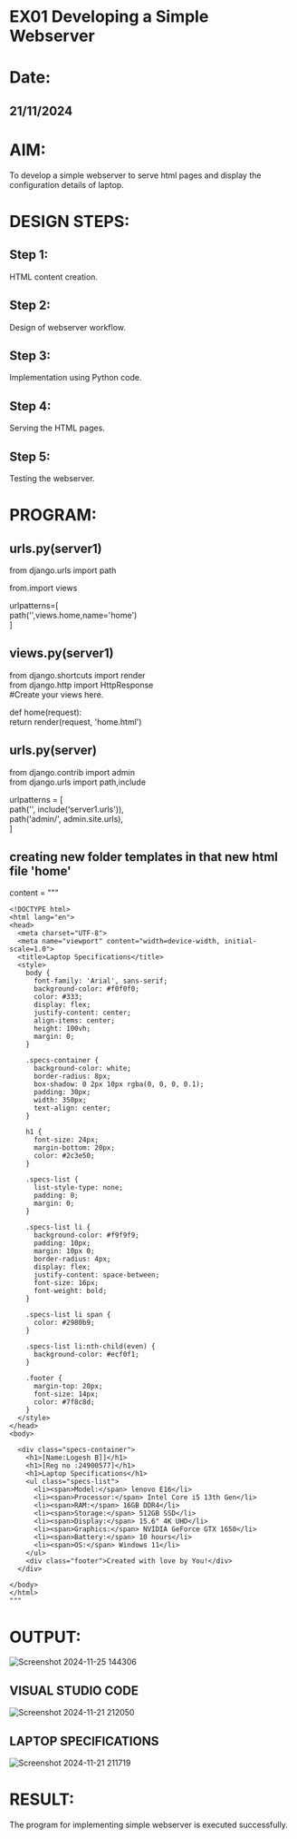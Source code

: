 # EX01 Developing a Simple Webserver

# Date:
## 21/11/2024
# AIM:
To develop a simple webserver to serve html pages and display the configuration details of laptop.

# DESIGN STEPS:
## Step 1:
HTML content creation.

## Step 2:
Design of webserver workflow.

## Step 3:
Implementation using Python code.

## Step 4:
Serving the HTML pages.

## Step 5:
Testing the webserver.

# PROGRAM:
## urls.py(server1)  
from django.urls import path  

from.import views  

urlpatterns=[  
    path('',views.home,name='home')  
]  
## views.py(server1)  
from django.shortcuts import render    
from django.http import HttpResponse  
#Create your views here.  

def home(request):  
    return render(request, 'home.html')  
## urls.py(server)
from django.contrib import admin  
from django.urls import path,include  

urlpatterns = [  
    path('', include('server1.urls')),  
    path('admin/', admin.site.urls),  
]  
## creating new folder templates in that new html file 'home'  

content = """  
~~~
<!DOCTYPE html>    
<html lang="en">     
<head>    
  <meta charset="UTF-8">      
  <meta name="viewport" content="width=device-width, initial-scale=1.0">     
  <title>Laptop Specifications</title>    
  <style>      
    body {    
      font-family: 'Arial', sans-serif;    
      background-color: #f0f0f0;    
      color: #333;    
      display: flex;    
      justify-content: center;  
      align-items: center;  
      height: 100vh;  
      margin: 0;  
    }  

    .specs-container {
      background-color: white;
      border-radius: 8px;
      box-shadow: 0 2px 10px rgba(0, 0, 0, 0.1);
      padding: 30px;
      width: 350px;
      text-align: center;
    }

    h1 {
      font-size: 24px;
      margin-bottom: 20px;
      color: #2c3e50;
    }

    .specs-list {
      list-style-type: none;
      padding: 0;
      margin: 0;
    }

    .specs-list li {
      background-color: #f9f9f9;
      padding: 10px;
      margin: 10px 0;
      border-radius: 4px;
      display: flex;
      justify-content: space-between;
      font-size: 16px;
      font-weight: bold;
    }

    .specs-list li span {
      color: #2980b9;
    }

    .specs-list li:nth-child(even) {
      background-color: #ecf0f1;
    }

    .footer {
      margin-top: 20px;
      font-size: 14px;
      color: #7f8c8d;
    }
  </style>
</head>
<body>

  <div class="specs-container">
    <h1>[Name:Logesh B]]</h1>
    <h1>[Reg no :24900577]</h1>
    <h1>Laptop Specifications</h1>
    <ul class="specs-list">
      <li><span>Model:</span> lenovo E16</li>
      <li><span>Processor:</span> Intel Core i5 13th Gen</li>
      <li><span>RAM:</span> 16GB DDR4</li>
      <li><span>Storage:</span> 512GB SSD</li>
      <li><span>Display:</span> 15.6" 4K UHD</li>
      <li><span>Graphics:</span> NVIDIA GeForce GTX 1650</li>
      <li><span>Battery:</span> 10 hours</li>
      <li><span>OS:</span> Windows 11</li>
    </ul>
    <div class="footer">Created with love by You!</div>
  </div>

</body>
</html>
"""

~~~

# OUTPUT:
![Screenshot 2024-11-25 144306](https://github.com/user-attachments/assets/455e88aa-a196-43d3-820a-e6c05b2d1798)

## VISUAL STUDIO CODE
![Screenshot 2024-11-21 212050](https://github.com/user-attachments/assets/5f8f826e-fb00-492f-a527-39821ea9293d)
## LAPTOP SPECIFICATIONS
![Screenshot 2024-11-21 211719](https://github.com/user-attachments/assets/b26c6166-b68a-40f3-8be9-0a2dec61c69b)




# RESULT:
The program for implementing simple webserver is executed successfully.
